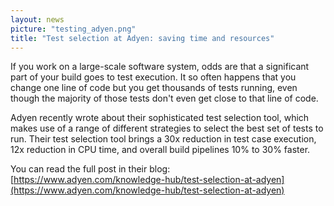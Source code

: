 ```yaml
---
layout: news
picture: "testing_adyen.png"
title: "Test selection at Adyen: saving time and resources"
---
```


If you work on a large-scale software system, odds are that a significant part of your build goes to test execution. It so often happens that you change one line of code but you get thousands of tests running, even though the majority of those tests don't even get close to that line of code.

Adyen recently wrote about their sophisticated test selection tool, which makes use of a range of different strategies to select the best set of tests to run. Their test selection tool brings a 30x reduction in test case execution, 12x reduction in CPU time, and overall build pipelines 10% to 30% faster.

You can read the full post in their blog: [https://www.adyen.com/knowledge-hub/test-selection-at-adyen](https://www.adyen.com/knowledge-hub/test-selection-at-adyen)
